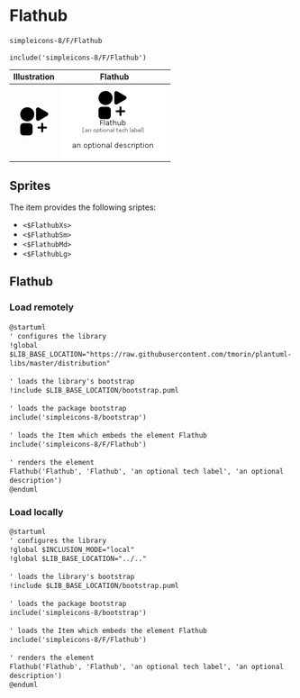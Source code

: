 # Flathub


```text
simpleicons-8/F/Flathub
```

```text
include('simpleicons-8/F/Flathub')
```



| Illustration | Flathub |
| :---: | :---: |
| ![illustration for Illustration](../../simpleicons-8/F/Flathub.png) | ![illustration for Flathub](../../simpleicons-8/F/Flathub.Local.png) |



## Sprites
The item provides the following sriptes:

- `<$FlathubXs>`
- `<$FlathubSm>`
- `<$FlathubMd>`
- `<$FlathubLg>`





## Flathub

### Load remotely
```plantuml
@startuml
' configures the library
!global $LIB_BASE_LOCATION="https://raw.githubusercontent.com/tmorin/plantuml-libs/master/distribution"

' loads the library's bootstrap
!include $LIB_BASE_LOCATION/bootstrap.puml

' loads the package bootstrap
include('simpleicons-8/bootstrap')

' loads the Item which embeds the element Flathub
include('simpleicons-8/F/Flathub')

' renders the element
Flathub('Flathub', 'Flathub', 'an optional tech label', 'an optional description')
@enduml
```

### Load locally
```plantuml
@startuml
' configures the library
!global $INCLUSION_MODE="local"
!global $LIB_BASE_LOCATION="../.."

' loads the library's bootstrap
!include $LIB_BASE_LOCATION/bootstrap.puml

' loads the package bootstrap
include('simpleicons-8/bootstrap')

' loads the Item which embeds the element Flathub
include('simpleicons-8/F/Flathub')

' renders the element
Flathub('Flathub', 'Flathub', 'an optional tech label', 'an optional description')
@enduml
```

